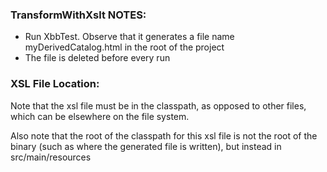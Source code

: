 ### TransformWithXslt NOTES:

 * Run XbbTest. Observe that it generates a file name myDerivedCatalog.html 
 in the root of the project
 * The file is deleted before every run
 
### XSL File Location:

Note that the xsl file must be in the classpath, as opposed to other files, 
which can be elsewhere on the file system.

Also note that the root of the classpath for this xsl file is not the 
root of the binary (such as where the generated file is written), 
but instead in src/main/resources
 